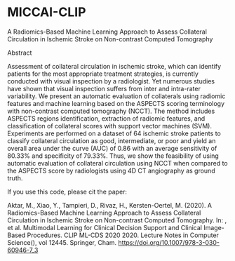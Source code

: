 # MICCAI-CLIP
A Radiomics-Based Machine Learning Approach to Assess Collateral Circulation in Ischemic Stroke on Non-contrast Computed Tomography


Abstract

Assessment of collateral circulation in ischemic stroke, which can identify patients for the most appropriate treatment strategies, is currently conducted with visual inspection by a radiologist. Yet numerous studies have shown that visual inspection suffers from inter and intra-rater variability. We present an automatic evaluation of collaterals using radiomic features and machine learning based on the ASPECTS scoring terminology with non-contrast computed tomography (NCCT). The method includes ASPECTS regions identification, extraction of radiomic features, and classification of collateral scores with support vector machines (SVM). Experiments are performed on a dataset of 64 ischemic stroke patients to classify collateral circulation as good, intermediate, or poor and yield an overall area under the curve (AUC) of 0.86 with an average sensitivity of 80.33% and specificity of 79.33%. Thus, we show the feasibility of using automatic evaluation of collateral circulation using NCCT when compared to the ASPECTS score by radiologists using 4D CT angiography as ground truth.


If you use this code, please cit the paper:

Aktar, M., Xiao, Y., Tampieri, D., Rivaz, H., Kersten-Oertel, M. (2020). A Radiomics-Based Machine Learning Approach to Assess Collateral Circulation in Ischemic Stroke on Non-contrast Computed Tomography. In: , et al. Multimodal Learning for Clinical Decision Support and Clinical Image-Based Procedures. CLIP ML-CDS 2020 2020. Lecture Notes in Computer Science(), vol 12445. Springer, Cham. https://doi.org/10.1007/978-3-030-60946-7_3
